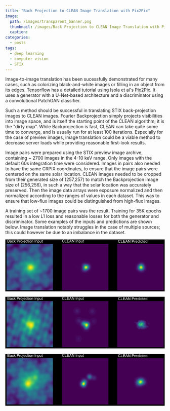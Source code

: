 ```yaml
---
title: "Back Projection to CLEAN Image Translation with Pix2Pix"
image: 
  path: /images/transparent_banner.png
  thumbnail: /images/Back Projection to CLEAN Image Translation with Pix2Pix/hero.png
  caption:
categories:
  - posts
tags:
  - deep learning
  - computer vision
  - STIX
---
```


Image-to-image translation has been sucessfully demonstrated for many cases, such as colorizing black-and-white images or filling in an object from its edges. [Tensorflow](https://www.tensorflow.org/tutorials/generative/pix2pix#training) has a detailed tutorial using Isola et al's [Pix2Pix](https://arxiv.org/abs/1611.07004). It uses a generator with a U-Net-based architecture and a discriminator using a convolutional PatchGAN classifier.

Such a method should be successful in translating STIX back-projection images to CLEAN images. Fourier Backprojection simply projects visibilities into image space, and is itself the starting point of the CLEAN algorithm; it is the "dirty map". While Backprojection is fast, CLEAN can take quite some time to converge, and is usually run for at least 100 iterations. Especially for the case of preview images, image translation could be a viable method to decrease server loads while providing reasonable first-look results.

Image pairs were prepared using the STIX preview image archive, containing ~ 2700 images in the 4-10 keV range. Only images with the default 60s integration time were considered. Images in pairs also needed to have the same CRPIX coordinates, to ensure that the image pairs were centered on the same solar location. CLEAN images needed to be cropped from their generated size of (257,257) to match the Backprojection image size of (256,256), in such a way that the solar location was accurately preserved. Then the image data arrays were exposure normalized and then normalized according to the ranges of values in each dataset. This was to ensure that low-flux images could be distinguished from high-flux images. 

A training set of ~1700 image pairs was the result. Training for 35K epochs resulted in a low L1 loss and reasonable losses for both the generator and discriminator. Some examples of the inputs and predictions are shown below. Image translation notably struggles in the case of multiple sources; this could however be due to an imbalance in the dataset.

![example1](https://github.com/elastufka/SAX-XRS_figures/blob/gh-pages/images/Back%20Projection%20to%20CLEAN%20Image%20Translation%20with%20Pix2Pix/example1.png?raw=true)

![example1](https://github.com/elastufka/SAX-XRS_figures/blob/gh-pages/images/Back%20Projection%20to%20CLEAN%20Image%20Translation%20with%20Pix2Pix/example2.png?raw=true)

![example1](https://github.com/elastufka/SAX-XRS_figures/blob/gh-pages/images/Back%20Projection%20to%20CLEAN%20Image%20Translation%20with%20Pix2Pix/example3.png?raw=true)


